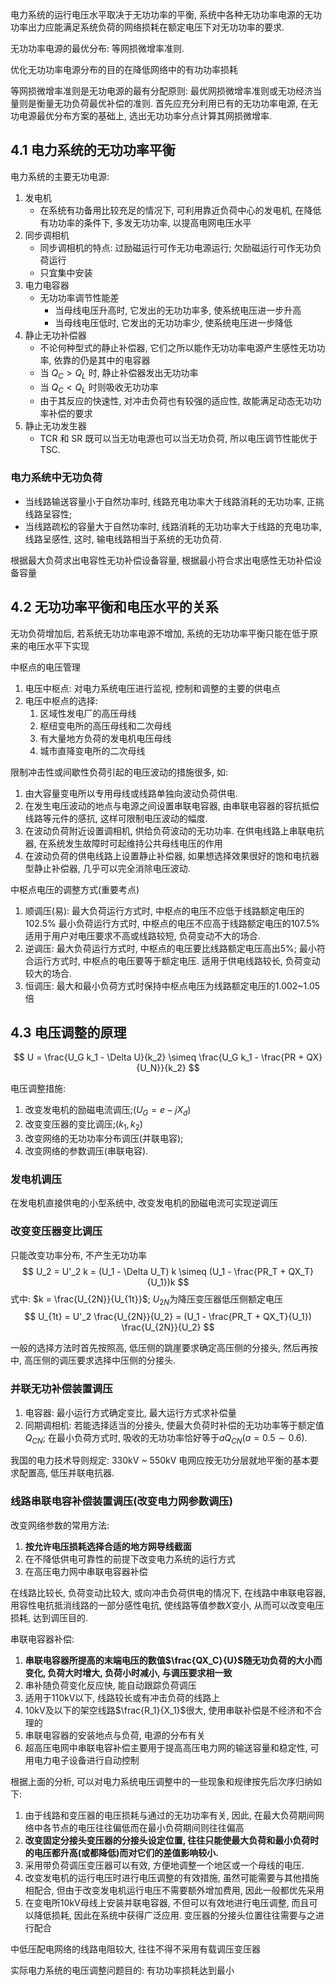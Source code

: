 电力系统的运行电压水平取决于无功功率的平衡, 系统中各种无功功率电源的无功功率出力应能满足系统负荷的网络损耗在额定电压下对无功功率的要求.

无功功率电源的最优分布: 等网损微增率准则.

优化无功功率电源分布的目的在降低网络中的有功功率损耗

等网损微增率准则是无功电源的最有分配原则: 最优网损微增率准则或无功经济当量则是衡量无功负荷最优补偿的准则. 
首先应充分利用已有的无功功率电源, 在无功电源最优分布方案的基础上, 选出无功功率分点计算其网损微增率.

## 4.1 电力系统的无功功率平衡
电力系统的主要无功电源: 

1. 发电机
    - 在系统有功备用比较充足的情况下, 可利用靠近负荷中心的发电机, 在降低有功功率的条件下, 多发无功功率, 以提高电网电压水平
2. 同步调相机
    - 同步调相机的特点: 过励磁运行可作无功电源运行; 欠励磁运行可作无功负荷运行
    - 只宜集中安装
3. 电力电容器
    - 无功功率调节性能差
        - 当母线电压升高时, 它发出的无功功率多, 使系统电压进一步升高
        - 当母线电压低时, 它发出的无功功率少, 使系统电压进一步降低
4. 静止无功补偿器
    - 不论何种型式的静止补偿器, 它们之所以能作无功功率电源产生感性无功功率, 依靠的仍是其中的电容器
    - 当 $Q_C > Q_L$ 时, 静止补偿器发出无功功率
    - 当 $Q_C < Q_L$ 时则吸收无功功率
    - 由于其反应的快速性, 对冲击负荷也有较强的适应性, 故能满足动态无功功率补偿的要求
5. 静止无功发生器
    - TCR 和 SR 既可以当无功电源也可以当无功负荷, 所以电压调节性能优于 TSC.


### 电力系统中无功负荷
- 当线路输送容量小于自然功率时, 线路充电功率大于线路消耗的无功功率, 正挑线路呈容性; 
- 当线路疏松的容量大于自然功率时, 线路消耗的无功功率大于线路的充电功率, 线路呈感性, 这时, 输电线路相当于系统的无功负荷.

根据最大负荷求出电容性无功补偿设备容量, 根据最小符合求出电感性无功补偿设备容量

## 4.2 无功功率平衡和电压水平的关系

无功负荷增加后, 若系统无功功率电源不增加, 系统的无功功率平衡只能在低于原来的电压水平下实现

中枢点的电压管理

1. 电压中枢点: 对电力系统电压进行监视, 控制和调整的主要的供电点
2. 电压中枢点的选择:
   1. 区域性发电厂的高压母线
   2. 枢纽变电所的高压母线和二次母线
   3. 有大量地方负荷的发电机电压母线
   4. 城市直降变电所的二次母线

限制冲击性或间歇性负荷引起的电压波动的措施很多, 如:

1. 由大容量变电所以专用母线或线路单独向波动负荷供电.
2. 在发生电压波动的地点与电源之间设置串联电容器, 由串联电容器的容抗抵偿线路等元件的感抗, 这样可限制电压波动的幅度.
3. 在波动负荷附近设置调相机, 供给负荷波动的无功功率. 在供电线路上串联电抗器, 在系统发生故障时可起维持公共母线电压的作用
4. 在波动负荷的供电线路上设置静止补偿器, 如果想选择效果很好的饱和电抗器型静止补偿器, 几乎可以完全消除电压波动.

中枢点电压的调整方式(重要考点)

1. 顺调压(易): 最大负荷运行方式时, 中枢点的电压不应低于线路额定电压的102.5% 最小负荷运行方式时, 中枢点的电压不应高于线路额定电压的107.5%适用于用户对电压要求不高或线路较短, 负荷变动不大的场合.
2. 逆调压: 最大负荷运行方式时, 中枢点的电压要比线路额定电压高出5%; 最小符合运行方式时, 中枢点的电压要等于额定电压. 适用于供电线路较长, 负荷变动较大的场合.
3. 恒调压: 最大和最小负荷方式时保持中枢点电压为线路额定电压的1.002~1.05倍

## 4.3 电压调整的原理

$$
U = \frac{U_G k_1 - \Delta U}{k_2} \simeq \frac{U_G k_1 - \frac{PR + QX}{U_N}}{k_2}
$$



电压调整措施:

1. 改变发电机的励磁电流调压;($U_G = e - jX_d$)
2. 改变变压器的变比调压;($k_1, k_2$)
3. 改变网络的无功功率分布调压(并联电容);
4. 改变网络的参数调压(串联电容).

### 发电机调压

在发电机直接供电的小型系统中, 改变发电机的励磁电流可实现逆调压

### 改变变压器变比调压

只能改变功率分布, 不产生无功功率
$$
U_2 = U'_2 k = (U_1 - \Delta U_T) k \simeq (U_1 - \frac{PR_T + QX_T}{U_1})k
$$
式中: $k = \frac{U_{2N}}{U_{1t}}$; $U_{2N}$为降压变压器低压侧额定电压
$$
U_{1t} = U'_2 \frac{U_{2N}}{U_2} = (U_1 - \frac{PR_T + QX_T}{U_1}) \frac{U_{2N}}{U_2}
$$


一般的选择方法时首先按照高, 低压侧的跳崖要求确定高压侧的分接头, 然后再按中, 高压侧的调压要求选择中压侧的分接头.

### 并联无功补偿装置调压

1. 电容器: 最小运行方式确定变比, 最大运行方式求补偿量
2. 同期调相机: 若能选择适当的分接头, 使最大负荷时补偿的无功功率等于额定值$Q_{CN}$; 在最小负荷方式时, 吸收的无功功率恰好等于$aQ_{CN}(a = 0.5 \sim 0.6)$.

我国的电力技术导则规定: 330kV ~ 550kV 电网应按无功分层就地平衡的基本要求配置高, 低压并联电抗器.

### 线路串联电容补偿装置调压(改变电力网参数调压)

改变网络参数的常用方法:

1. **按允许电压损耗选择合适的地方网导线截面**
2. 在不降低供电可靠性的前提下改变电力系统的运行方式
3. 在高压电力网中串联电容器补偿

在线路比较长, 负荷变动比较大, 或向冲击负荷供电的情况下, 在线路中串联电容器, 用容性电抗抵消线路的一部分感性电抗, 使线路等值参数$X$变小, 从而可以改变电压损耗, 达到调压目的.

串联电容器补偿:

1. **串联电容器所提高的末端电压的数值$\frac{QX_C}{U}$随无功负荷的大小而变化, 负荷大时增大, 负荷小时减小, 与调压要求相一致**
2. 串补随负荷变化反应快, 能自动跟踪负荷调压
3. 适用于110kV以下, 线路较长或有冲击负荷的线路上
4. 10kV及以下的架空线路$\frac{R_1}{X_1}$很大, 使用串联补偿是不经济和不合理的
5. 串联电容器的安装地点与负荷, 电源的分布有关
6. 超高压电网中串联电容补偿主要用于提高高压电力网的输送容量和稳定性, 可用电力电子设备进行自动控制

根据上面的分析, 可以对电力系统电压调整中的一些现象和规律按先后次序归纳如下:

1. 由于线路和变压器的电压损耗与通过的无功功率有关, 因此, 在最大负荷期间网络中各节点的电压往往偏低而在最小负荷期间则往往偏高
2. **改变固定分接头变压器的分接头设定位置, 往往只能使最大负荷和最小负荷时的电压都升高(或都降低)而对它们的差值影响较小.**
3. 采用带负荷调压变压器可以有效, 方便地调整一个地区或一个母线的电压.
4. 改变发电机的运行电压时进行电压调整的有效措施, 虽然可能需要与其他措施相配合, 但由于改变发电机运行电压不需要额外增加费用, 因此一般都优先采用
5. 在变电所10kV母线上安装并联电容器, 不但可以有效地进行电压调整, 而且可以降低损耗, 因此在系统中获得广泛应用. 变压器的分接头位置往往需要与之进行配合

中低压配电网络的线路电阻较大, 往往不得不采用有载调压变压器

实际电力系统的电压调整问题目的: 有功功率损耗达到最小